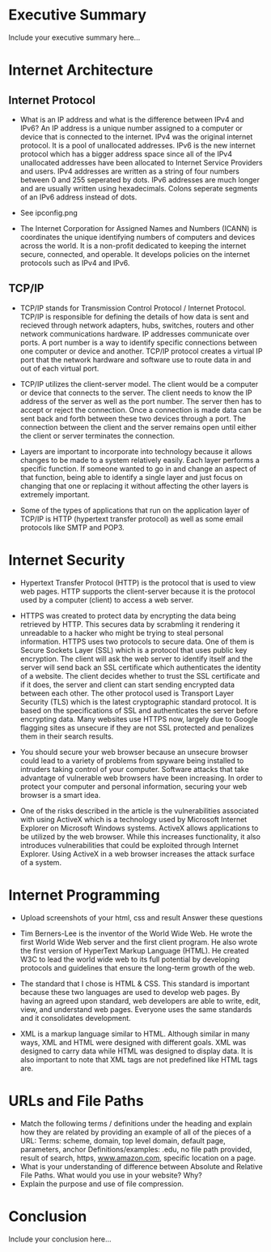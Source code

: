 # Executive Summary
Include your executive summary here...

# Internet Architecture

## Internet Protocol
* What is an IP address and what is the difference between IPv4 and IPv6?
An IP address is a unique number assigned to a computer or device that is connected to the internet. IPv4 was the original internet protocol. It is a pool of unallocated addresses. IPv6 is the new internet protocol which has a bigger address space since all of the IPv4 unallocated addresses have been allocated to Internet Service Providers and users. IPv4 addresses are written as a string of four numbers between 0 and 255 seperated by dots. IPv6 addresses are much longer and are usually written using hexadecimals. Colons seperate segments of an IPv6 address instead of dots. 

* See ipconfig.png

* The Internet Corporation for Assigned Names and Numbers (ICANN) is coordinates the unique identifying numbers of computers and devices across the world. It is a non-profit dedicated to keeping the internet secure, connected, and operable. It develops policies on the internet protocols such as IPv4 and IPv6. 

## TCP/IP
* TCP/IP stands for Transmission Control Protocol / Internet Protocol. TCP/IP is responsible for defining the details of how data is sent and recieved through network adapters, hubs, switches, routers and other network communications hardware. IP addresses communicate over ports. A port number is a way to identify specific connections between one computer or device and another. TCP/IP protocol creates a virtual IP port that the network hardware and software use to route data in and out of each virtual port.

* TCP/IP utilizes the client-server model. The client would be a computer or device that connects to the server. The client needs to know the IP address of the server as well as the port number. The server then has to accept or reject the connection. Once a connection is made data can be sent back and forth between these two devices through a port. The connection between the client and the server remains open until either the client or server terminates the connection. 

* Layers are important to incorporate into technology because it allows changes to be made to a system relatively easily. Each layer performs a specific function. If someone wanted to go in and change an aspect of that function, being able to identify a single layer and just focus on changing that one or replacing it without affecting the other layers is extremely important.

* Some of the types of applications that run on the application layer of TCP/IP is HTTP (hypertext transfer protocol) as well as some email protocols like SMTP and POP3.

# Internet Security
* Hypertext Transfer Protocol (HTTP) is the protocol that is used to view web pages. HTTP supports the client-server because it is the protocol used by a computer (client) to access a web server. 

* HTTPS was created to protect data by encrypting the data being retrieved by HTTP. This secures data by scrabmling it rendering it unreadable to a hacker who might be trying to steal personal information. HTTPS uses two protocols to secure data. One of them is Secure Sockets Layer (SSL) which is a protocol that uses public key encryption. The client will ask the web server to identify itself and the server will send back an SSL certificate which authenticates the identity of a website. The client decides whether to trust the SSL certificate and if it does, the server and client can start sending encrypted data between each other. The other protocol used is Transport Layer Security (TLS) which is the latest cryptographic standard protocol. It is based on the specifications of SSL and authenticates the server before encrypting data. Many websites use HTTPS now, largely due to Google flagging sites as unsecure if they are not SSL protected and penalizes them in their search results.

* You should secure your web browser because an unsecure browser could lead to a variety of problems from spyware being installed to intruders taking control of your computer. Software attacks that take advantage of vulnerable web browsers have been increasing. In order to protect your computer and personal information, securing your web browser is a smart idea.

* One of the risks described in the article is the vulnerabilities associated with using ActiveX which is a technology used by Microsoft Internet Explorer on Microsoft Windows systems. ActiveX allows applications to be utilized by the web browser. While this increases functionality, it also introduces vulnerabilities that could be exploited through Internet Explorer. Using ActiveX in a web browser increases the attack surface of a system.

# Internet Programming
* Upload screenshots of your html, css and result
Answer these questions

* Tim Berners-Lee is the inventor of the World Wide Web. He wrote the first World Wide Web server and the first client program. He also wrote the first version of HyperText Markup Language (HTML). He created W3C to lead the world wide web to its full potential by developing protocols and guidelines that ensure the long-term growth of the web. 

* The standard that I chose is HTML & CSS. This standard is important because these two languages are used to develop web pages. By having an agreed upon standard, web developers are able to write, edit, view, and understand web pages. Everyone uses the same standards and it consolidates development.

* XML is a markup language similar to HTML. Although similar in many ways, XML and HTML were designed with different goals. XML was designed to carry data while HTML was designed to display data. It is also important to note that XML tags are not predefined like HTML tags are. 

# URLs and File Paths
* Match the following terms / definitions under the heading and explain how they are related by providing an example of all of the pieces of a URL: 
Terms: scheme, domain, top level domain, default page, parameters, anchor 
Definitions/examples: .edu, no file path provided, result of search, https, www.amazon.com, specific location on a page.
* What is your understanding of difference between Absolute and Relative File Paths. What would you use in your website? Why?
* Explain the purpose and use of file compression.

# Conclusion
Include your conclusion here...
